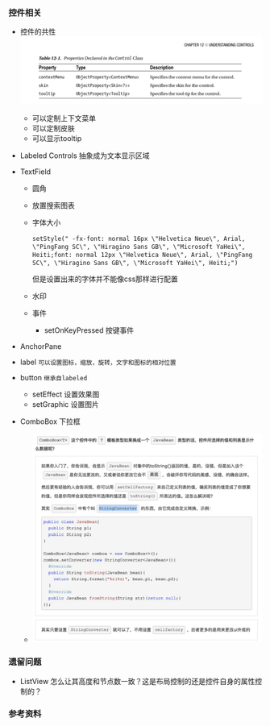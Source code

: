 
### 控件相关
+ 控件的共性
![-w898](media/15372838303277.jpg)
    + 可以定制上下文菜单
    + 可以定制皮肤
    + 可以显示tooltip
+ Labeled Controls 抽象成为文本显示区域
+ TextField
   + 圆角
   + 放置搜索图表
   + 字体大小
   
   		```
   		setStyle(" -fx-font: normal 16px \"Helvetica Neue\", Arial, \"PingFang SC\", \"Hiragino Sans GB\", \"Microsoft YaHei\", Heiti;font: normal 12px \"Helvetica Neue\", Arial, \"PingFang SC\", \"Hiragino Sans GB\", \"Microsoft YaHei\", Heiti;")
   		```
   		但是设置出来的字体并不能像css那样进行配置
   
   + 水印
   + 事件
      + setOnKeyPressed 按键事件
      
+ AnchorPane

+ label `可以设置图标，缩放，旋转，文字和图标的相对位置`
+ button `继承自labeled`
    + setEffect 设置效果图
    + setGraphic 设置图片
    
+ ComboBox 下拉框
    + ![-w649](media/15372798338331.jpg)


### 遗留问题
+ ListView 怎么让其高度和节点数一致？这是布局控制的还是控件自身的属性控制的？

### 参考资料

